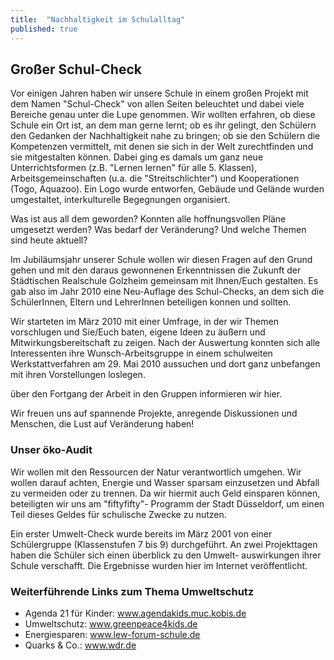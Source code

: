 ```yaml
---
title:  "Nachhaltigkeit im Schulalltag"
published: true
---
```


## Gro&szlig;er Schul-Check

Vor einigen Jahren haben wir unsere Schule in einem gro&szlig;en Projekt mit dem Namen "Schul-Check" von allen Seiten beleuchtet und dabei viele Bereiche genau unter die Lupe genommen. Wir wollten erfahren, ob diese Schule ein Ort ist, an dem man gerne lernt; ob es ihr gelingt, den Sch&uuml;lern den Gedanken der Nachhaltigkeit nahe zu bringen; ob sie den Sch&uuml;lern die Kompetenzen vermittelt, mit denen sie sich in der Welt zurechtfinden und sie mitgestalten k&ouml;nnen. Dabei ging es damals um ganz neue Unterrichtsformen (z.B. "Lernen lernen" f&uuml;r alle 5. Klassen), Arbeitsgemeinschaften (u.a. die "Streitschlichter") und Kooperationen (Togo, Aquazoo). Ein Logo wurde entworfen, Geb&auml;ude und Gel&auml;nde wurden umgestaltet, interkulturelle Begegnungen organisiert.

Was ist aus all dem geworden? Konnten alle hoffnungsvollen Pl&auml;ne umgesetzt werden? Was bedarf der Ver&auml;nderung? Und welche Themen sind heute aktuell?

Im Jubil&auml;umsjahr unserer Schule wollen wir diesen Fragen auf den Grund gehen und mit den daraus gewonnenen Erkenntnissen die Zukunft der St&auml;dtischen Realschule Golzheim gemeinsam mit Ihnen/Euch gestalten. Es gab also im Jahr 2010 eine Neu-Auflage des Schul-Checks, an dem sich die Sch&uuml;lerInnen, Eltern und LehrerInnen beteiligen konnen und sollten. 

Wir starteten im M&auml;rz 2010 mit einer Umfrage, in der wir Themen vorschlugen und Sie/Euch baten, eigene Ideen zu &auml;u&szlig;ern und Mitwirkungsbereitschaft zu zeigen. Nach der Auswertung konnten sich alle Interessenten ihre Wunsch-Arbeitsgruppe in einem schulweiten Werkstattverfahren am 29. Mai 2010 aussuchen und dort ganz unbefangen mit ihren Vorstellungen loslegen. 

&uuml;ber den Fortgang der Arbeit in den Gruppen informieren wir hier.

Wir freuen uns auf spannende Projekte, anregende Diskussionen und Menschen, die Lust auf Ver&auml;nderung haben!

### Unser &ouml;ko-Audit

Wir wollen mit den Ressourcen der Natur verantwortlich umgehen. Wir wollen darauf achten, Energie und Wasser sparsam einzusetzen und Abfall zu vermeiden oder zu trennen. Da wir hiermit auch Geld einsparen k&ouml;nnen, beteiligten wir uns am "fiftyfifty"- Programm der Stadt D&uuml;sseldorf, um einen Teil dieses Geldes f&uuml;r schulische Zwecke zu nutzen. 

Ein erster Umwelt-Check wurde bereits im M&auml;rz 2001 von einer Sch&uuml;lergruppe (Klassenstufen 7 bis 9) durchgef&uuml;hrt. An zwei Projekttagen haben die Sch&uuml;ler sich einen &uuml;berblick zu den Umwelt-
auswirkungen ihrer Schule verschafft. Die Ergebnisse wurden hier im Internet ver&ouml;ffentlicht.

### Weiterf&uuml;hrende Links zum Thema Umweltschutz

- Agenda 21 f&uuml;r Kinder: www.agendakids.muc.kobis.de
- Umweltschutz: www.greenpeace4kids.de
- Energiesparen: www.lew-forum-schule.de
- Quarks & Co.: www.wdr.de

